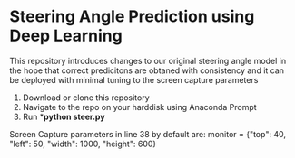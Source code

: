 # Steering Angle Prediction using Deep Learning

This repository introduces changes to our original steering angle model in the hope that correct predicitons are obtaned with consistency and it can be deployed with minimal tuning to the screen capture parameters

1. Download or clone this repository
2. Navigate to the repo on your harddisk using Anaconda Prompt
3. Run ***python steer.py**

Screen Capture parameters in line 38 by default are:
monitor = {"top": 40, "left": 50, "width": 1000, "height": 600}